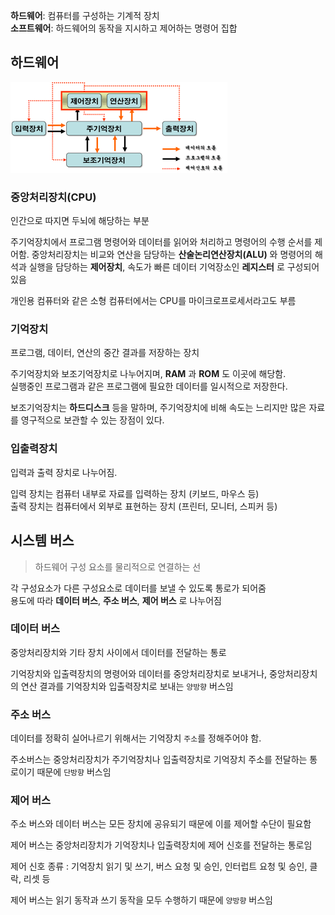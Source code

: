 __하드웨어__: 컴퓨터를 구성하는 기계적 장치 <br>
__소프트웨어__: 하드웨어의 동작을 지시하고 제어하는 명령어 집합

## 하드웨어

![하드웨어](../src/하드웨어.png)

### 중앙처리장치(CPU)

인간으로 따지면 두뇌에 해당하는 부분

주기억장치에서 프로그램 명령어와 데이터를 읽어와 처리하고 명령어의 수행 순서를 제어함. 중앙처리장치는 비교와 연산을 담당하는 __산술논리연산장치(ALU)__ 와 명령어의 해석과 실행을 담당하는 __제어장치__, 속도가 빠른 데이터 기억장소인 __레지스터__ 로 구성되어있음

개인용 컴퓨터와 같은 소형 컴퓨터에서는 CPU를 마이크로프로세서라고도 부름

### 기억장치

프로그램, 데이터, 연산의 중간 결과를 저장하는 장치

주기억장치와 보조기억장치로 나누어지며, __RAM__ 과 __ROM__ 도 이곳에 해당함.<br>
실행중인 프로그램과 같은 프로그램에 필요한 데이터를 일시적으로 저장한다.

보조기억장치는 __하드디스크__ 등을 말하며, 주기억장치에 비해 속도는 느리지만 많은 자료를 영구적으로 보관할 수 있는 장점이 있다.

### 입출력장치

입력과 출력 장치로 나누어짐.

입력 장치는 컴퓨터 내부로 자료를 입력하는 장치 (키보드, 마우스 등)<br>
출력 장치는 컴퓨터에서 외부로 표현하는 장치 (프린터, 모니터, 스피커 등)

## 시스템 버스

> 하드웨어 구성 요소를 물리적으로 연결하는 선

각 구성요소가 다른 구성요소로 데이터를 보낼 수 있도록 통로가 되어줌<br>
용도에 따라 __데이터 버스__, __주소 버스__, __제어 버스__ 로 나누어짐

### 데이터 버스

중앙처리장치와 기타 장치 사이에서 데이터를 전달하는 통로

기억장치와 입출력장치의 명령어와 데이터를 중앙처리장치로 보내거나, 중앙처리장치의 연산 결과를 기억장치와 입출력장치로 보내는 `양방향` 버스임

### 주소 버스
데이터를 정확히 실어나르기 위해서는 기억장치 `주소`를 정해주어야 함.

주소버스는 중앙처리장치가 주기억장치나 입출력장치로 기억장치 주소를 전달하는 통로이기 때문에 `단방향` 버스임

### 제어 버스
주소 버스와 데이터 버스는 모든 장치에 공유되기 때문에 이를 제어할 수단이 필요함

제어 버스는 중앙처리장치가 기억장치나 입출력장치에 제어 신호를 전달하는 통로임

제어 신호 종류 : 기억장치 읽기 및 쓰기, 버스 요청 및 승인, 인터럽트 요청 및 승인, 클락, 리셋 등

제어 버스는 읽기 동작과 쓰기 동작을 모두 수행하기 때문에 `양방향` 버스임
